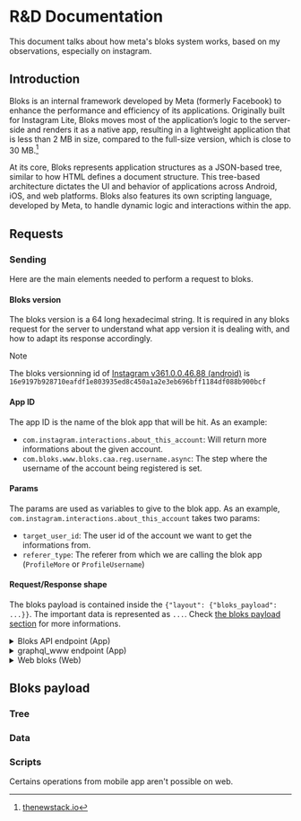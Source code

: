 # R&D Documentation
This document talks about how meta's bloks system works, based on my observations, especially on instagram.
## Introduction
Bloks is an internal framework developed by Meta (formerly Facebook) to enhance the performance and efficiency of its applications. Originally built for Instagram Lite, Bloks moves most of the application’s logic to the server-side and renders it as a native app, resulting in a lightweight application that is less than 2 MB in size, compared to the full-size version, which is close to 30 MB.[^1]
[^1]: [thenewstack.io](https://thenewstack.io/instagram-lite-is-no-longer-a-progressive-web-app-now-a-native-app-built-with-bloks/)

At its core, Bloks represents application structures as a JSON-based tree, similar to how HTML defines a document structure. This tree-based architecture dictates the UI and behavior of applications across Android, iOS, and web platforms. Bloks also features its own scripting language, developed by Meta, to handle dynamic logic and interactions within the app.
## Requests
### Sending
Here are the main elements needed to perform a request to bloks.
#### Bloks version
The bloks version is a 64 long hexadecimal string. It is required in any bloks request for the server to understand what app version it is dealing with, and how to adapt its response accordingly.
> [!NOTE]
> The bloks versionning id of [Instagram v361.0.0.46.88 (android)](https://github.com/Eltion/Instagram-SSL-Pinning-Bypass/releases/tag/v361.0.0.46.88) is `16e9197b928710eafdf1e803935ed8c450a1a2e3eb696bff1184df088b900bcf`
#### App ID
The app ID is the name of the blok app that will be hit. As an example:
- `com.instagram.interactions.about_this_account`: Will return more informations about the given account.
- `com.bloks.www.bloks.caa.reg.username.async`: The step where the username of the account being registered is set.
#### Params
The params are used as variables to give to the blok app. As an example, `com.instagram.interactions.about_this_account` takes two params:
- `target_user_id`: The user id of the account we want to get the informations from.
- `referer_type`: The referer from which we are calling the blok app (`ProfileMore` or `ProfileUsername`)
#### Request/Response shape
The bloks payload is contained inside the `{"layout": {"bloks_payload": ...}}`. The important data is represented as `...`. Check [the bloks payload section](#bloks-payload) for more informations.
<details>
  <summary>Bloks API endpoint (App)</summary>
  
  This request below hits the app id `com.instagram.interactions.about_this_account`, with the bloks version `c48de7e714bc4ad7ea5c9b1f004e5b0a40f24369494f20c705bd9c27451a0604`, and the params `{"target_user_id": "317404151", "referer_type": "ProfileMore"}`.

  > [!INFO]
  > The API bloks endpoint is `/api/v1/bloks/{TYPE}/{APP_ID}`
  > `TYPE` can be:
  >  - `apps`
  >  - `async_action`
  >  - `async_component_query`
  >  - *There might be more.*
  ```
  POST /api/v1/bloks/apps/com.instagram.interactions.about_this_account/ HTTP/2
  Host: i.instagram.com
  Accept: */*
  Content-Length: 300
  User-Agent: Instagram 285.0.0.13.63 (iPhone9,4; iOS 15_8; fr_FR; fr; scale=3.00; 1242x2208; 478871389) AppleWebKit/420+
  Accept-Encoding: gzip, deflate, br
  Authorization: Bearer IGT:2:...
  Content-Type: application/x-www-form-urlencoded; charset=UTF-8

  signed_body=SIGNATURE.%7B%22_uuid%22%3A%22XXXXXXXX-XXXX-XXXX-XXXX-XXXXXXXXXXXX%22%2C%22target_user_id%22%3A%22317404151%22%2C%22referer_type%22%3A%22ProfileMore%22%2C%22_uid%22%3A%2272511486263%22%2C%22bloks_versioning_id%22%3A%22c48de7e714bc4ad7ea5c9b1f004e5b0a40f24369494f20c705bd9c27451a0604%22%7D
  ```
  Beautified request content:
  ```json
  {
    "_uuid": "XXXXXXXX-XXXX-XXXX-XXXX-XXXXXXXXXXXX",
    "target_user_id": "317404151",
    "referer_type": "ProfileMore",
    "_uid": "72511486263",
    "bloks_versioning_id": "c48de7e714bc4ad7ea5c9b1f004e5b0a40f24369494f20c705bd9c27451a0604"
  }
  ```
  The response body will look like:
  ```json
  {
    "layout": {
      "bloks_payload": ...
    },
    "status": "ok"
  }
  ```
  To load such a response, you can use:
  - `igbloks.BlokResponse.from_app_response`
  - `igbloks.BlokResponse.from_app_response_dict`
</details>
<details>
  <summary>graphql_www endpoint (App)</summary>
  
  This request below hits the app id `com.bloks.www.ig.about_this_account`, with the bloks version `aefdaa2f3d1015a63ba3aad22681e79d11eb872e8614a959b33f6d9a7f265ec0`, and the params `{"referer_type": "ProfileMore", "target_user_id": "317404151"}`.

  ```
  POST /graphql_www HTTP/2
  Host: i.instagram.com
  Authorization: Bearer IGT:2:...
  Content-Type: application/x-www-form-urlencoded; charset=UTF-8
  User-Agent: Instagram 365.0.0.33.88 (iPhone9,4; iOS 15_8; fr_FR; fr; scale=3.00; 1242x2208; 690008027) AppleWebKit/420+
  Content-Length: 877
  Accept-Encoding: gzip, deflate, br

  method=post&pretty=false&format=json&server_timestamps=true&locale=fr_FR&purpose=fetch&fb_api_req_friendly_name=IGBloksAppRootQuery&client_doc_id=253360298310718582719188438574&enable_canonical_naming=true&enable_canonical_variable_overrides=true&enable_canonical_naming_ambiguous_type_prefixing=true&variables=%7B%22bk_context%22%3A%7B%22pixel_ratio%22%3A3%2C%22styles_id%22%3A%22instagram%22%7D%2C%22params%22%3A%7B%22bloks_versioning_id%22%3A%22aefdaa2f3d1015a63ba3aad22681e79d11eb872e8614a959b33f6d9a7f265ec0%22%2C%22app_id%22%3A%22com.bloks.www.ig.about_this_account%22%2C%22params%22%3A%22%7B%5C%22bk_client_context%5C%22%3A%5C%22%7B%5C%5C%5C%22styles_id%5C%5C%5C%22%3A%5C%5C%5C%22instagram%5C%5C%5C%22%2C%5C%5C%5C%22pixel_ratio%5C%5C%5C%22%3A3%7D%5C%22%2C%5C%22referer_type%5C%22%3A%5C%22ProfileMore%5C%22%2C%5C%22target_user_id%5C%22%3A%5C%22317404151%5C%22%7D%22%7D%7D
  ```
  Beautified variables:
  ```json
  {
    "bk_context": {
      "pixel_ratio": 3,
      "styles_id": "instagram"
    },
    "params": {
      "bloks_versioning_id": "aefdaa2f3d1015a63ba3aad22681e79d11eb872e8614a959b33f6d9a7f265ec0",
      "app_id": "com.bloks.www.ig.about_this_account",
      "params": "{\"bk_client_context\":\"{\\\"styles_id\\\":\\\"instagram\\\",\\\"pixel_ratio\\\":3}\",\"referer_type\":\"ProfileMore\",\"target_user_id\":\"317404151\"}"
    }
  }
  ```
  The response body will look like:
  ```json
  {
    "data": {
      "__typename": "Query",
      "strong_id__": null,
      "1$bloks_app(bk_context:$bk_context,params:$params)": {
        "screen_content": {
          "component": {
            "bundle": {
              "bloks_bundle_tree": "{\"layout\":{\"bloks_payload\": ...}}",
            }
          }
        }
      }
    }
  }
  ```
  To load such a response, you can use `igbloks.BlokResponse.from_web_response`.
</details>
<details>
  <summary>Web bloks (Web)</summary>

  This request below hits the app id `com.bloks.www.ig.about_this_account`, with the bloks version `8cfdad7160042d1ecf8a994bb406cbfffb9a769a304d39560d6486a34ea8a53e`, and the params `{"referer_type": "ProfileUsername", "target_user_id": "317404151"}`.

  ```
  POST /async/wbloks/fetch/?appid=com.bloks.www.ig.about_this_account&type=app&__bkv=8cfdad7160042d1ecf8a994bb406cbfffb9a769a304d39560d6486a34ea8a53e HTTP/1.1
  Host: www.instagram.com
  Accept: */*
  Content-Type: application/x-www-form-urlencoded;charset=UTF-8
  Sec-Fetch-Site: same-origin
  User-Agent: Mozilla/5.0 (Macintosh; Intel Mac OS X 10_15_7) AppleWebKit/605.1.15 (KHTML, like Gecko) Version/18.1.1 Safari/605.1.15
  Accept-Encoding: gzip, deflate, br
  Cookie: sessionid=27694553604%3A3sI5QfTu0wZ3gq%3A29%3AAYdHV2KDage4JFxqrLI1DasRQIMOKKVl0ZxmZQgx-ho
  Connection: close
  Content-Length: 195
  Pragma: no-cache
  Cache-Control: no-cache

  __a=1&fb_dtsg=...&params=%7B%22referer_type%22%3A%22ProfileMore%22%2C%22target_user_id%22%3A%22317404151%22%7D
  ```
  Beautified body params:
  ```json
  {
    "referer_type": "ProfileUsername",
    "target_user_id": "317404151"
  }
  ```
  Beautified url params:
  ```json
  {
    "appid": "com.bloks.www.ig.about_this_account",
    "type": "app",
    "__bkv": "8cfdad7160042d1ecf8a994bb406cbfffb9a769a304d39560d6486a34ea8a53e",
  }
  ```
  The response body will look like:
  ```js
  for (;;);{"__ar":1,"payload":{"layout":{"bloks_payload": ...}}}
  ```
  To load such a response, you can use `igbloks.BlokResponse.from_graphql_response`.
</details>

## Bloks payload
### Tree
### Data
### Scripts
Certains operations from mobile app aren't possible on web.